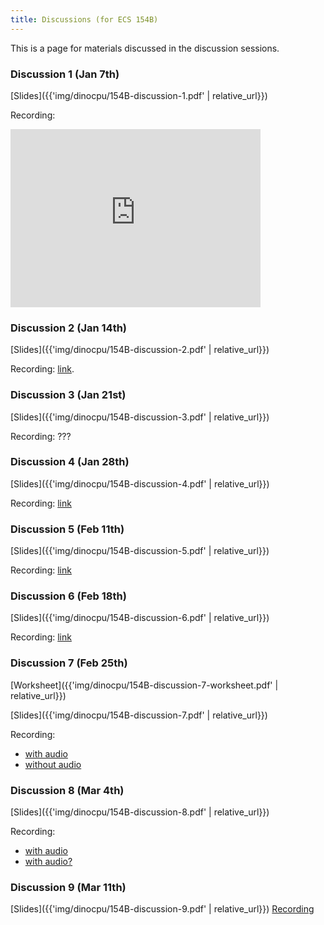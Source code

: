 ```yaml
---
title: Discussions (for ECS 154B)
---
```


This is a page for materials discussed in the discussion sessions.

### Discussion 1 (Jan 7th)

[Slides]({{'img/dinocpu/154B-discussion-1.pdf' | relative_url}})

Recording:
<iframe id="kaltura_player" src="https://cdnapisec.kaltura.com/p/1770401/sp/177040100/embedIframeJs/uiconf_id/29032722/partner_id/1770401?iframeembed=true&playerId=kaltura_player&entry_id=1_xrt9jjk4&flashvars[localizationCode]=en&amp;flashvars[leadWithHTML5]=true&amp;flashvars[sideBarContainer.plugin]=true&amp;flashvars[sideBarContainer.position]=left&amp;flashvars[sideBarContainer.clickToClose]=true&amp;flashvars[chapters.plugin]=true&amp;flashvars[chapters.layout]=vertical&amp;flashvars[chapters.thumbnailRotator]=false&amp;flashvars[streamSelector.plugin]=true&amp;flashvars[EmbedPlayer.SpinnerTarget]=videoHolder&amp;flashvars[dualScreen.plugin]=true&amp;flashvars[Kaltura.addCrossoriginToIframe]=true&amp;&wid=1_3qzdeiij" width="400" height="285" allowfullscreen webkitallowfullscreen mozAllowFullScreen allow="autoplay *; fullscreen *; encrypted-media *" sandbox="allow-forms allow-same-origin allow-scripts allow-top-navigation allow-pointer-lock allow-popups allow-modals allow-orientation-lock allow-popups-to-escape-sandbox allow-presentation allow-top-navigation-by-user-activation" frameborder="0" title="Kaltura Player"></iframe>

### Discussion 2 (Jan 14th)

[Slides]({{'img/dinocpu/154B-discussion-2.pdf' | relative_url}})

Recording: [link](https://campuswire.com/c/G03D9D0A1/feed/155).

### Discussion 3 (Jan 21st)

[Slides]({{'img/dinocpu/154B-discussion-3.pdf' | relative_url}})

Recording: ???

### Discussion 4 (Jan 28th)

[Slides]({{'img/dinocpu/154B-discussion-4.pdf' | relative_url}})

Recording: [link](https://ucdavis.zoom.us/rec/share/oKMQBRA6dWC8rf8Nxs9StTfAcdTwZsGmIIoURZ-X4-y7632v7yr3V2o_chqHuzVJ.781A0o1AYdtnWQIY?startTime=1643396645000)

### Discussion 5 (Feb 11th)

[Slides]({{'img/dinocpu/154B-discussion-5.pdf' | relative_url}})

Recording: [link](https://ucdavis.zoom.us/rec/share/WsVZFmAahv4zDhTQmIe2tCKzGHQttHbxvnwdrkd0NQXiHcJawKRAvyoLOqEyrl1J.LOpcMSFgGvm5jENc?startTime=1644606349000)

### Discussion 6 (Feb 18th)

[Slides]({{'img/dinocpu/154B-discussion-6.pdf' | relative_url}})

Recording: [link](https://ucdavis.zoom.us/rec/play/yhQlyxCsklFqKYZVA6yPlgFkLCDxRh4Lym7ugRB3tIv2zHQRpPS02wbw3b26OS2cGDnYHKDmhCrV054Z.S4eg-4t53QXIgcRw)

### Discussion 7 (Feb 25th)

[Worksheet]({{'img/dinocpu/154B-discussion-7-worksheet.pdf' | relative_url}})

[Slides]({{'img/dinocpu/154B-discussion-7.pdf' | relative_url}})

Recording:
- [with audio](https://video.ucdavis.edu/media/ECS-154BA+2022-02-25+10A57/1_et1txvfa)
- [without audio](https://ucdavis.zoom.us/rec/share/u3iW3aQIH-RvEfXUSlkVggrfjJPSmhU_RMqVgS48N91q3nj-TNzkUBUPTewXidvB.ZfHG4QCc1oTHwvLe)

### Discussion 8 (Mar 4th)

[Slides]({{'img/dinocpu/154B-discussion-8.pdf' | relative_url}})

Recording:
- [with audio](https://video.ucdavis.edu/media/ECS-154B%3A%202022-03-04%2010%3A57/1_ealqnlqs)
- [with audio?](https://ucdavis.zoom.us/rec/play/FawhVAsMBQj5QBUFDQKBI0oS7eTqp29-SqKAoLaAFZUlNr1YpjjKhh0_osv4W8PZnGjadZFfjRBZwVfn.kTU838EsLxRBIw0j)


### Discussion 9 (Mar 11th)

[Slides]({{'img/dinocpu/154B-discussion-9.pdf' | relative_url}})
[Recording](https://video.ucdavis.edu/media/ECS-154B%3A%202022-03-11%2010%3A57/1_cgh406cv)
